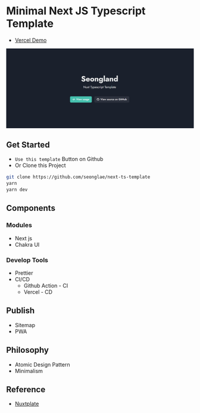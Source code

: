# Minimal Next JS Typescript Template

- [Vercel Demo](https://nextra-ts.vercel.app)

![Example Image](image/example.png)

## Get Started

- `Use this template` Button on Github
- Or Clone this Project
```bash
git clone https://github.com/seonglae/next-ts-template
yarn
yarn dev
```

## Components

### Modules

- Next js
- Chakra UI

### Develop Tools

- Prettier
- CI/CD
  - Github Action - CI
  - Vercel - CD

## Publish

- Sitemap
- PWA

## Philosophy

- Atomic Design Pattern
- Minimalism

## Reference

- [Nuxtplate](https://github.com/nextplate-dev/nextplate)
